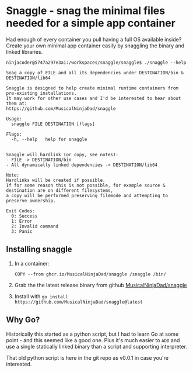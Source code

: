 # Snaggle - snag the minimal files needed for a simple app container

Had enough of every container you pull having a full OS available inside? Create your own minimal app container easily by snaggling the binary and linked libraries.

```text
ninjacoder@5747a297e3a1:/workspaces/snaggle/snaggle$ ./snaggle --help

Snag a copy of FILE and all its dependencies under DESTINATION/bin & DESTINATION/lib64

Snaggle is designed to help create minimal runtime containers from pre-existing installations.
It may work for other use cases and I'd be interested to hear about them at:
https://github.com/MusicalNinjaDad/snaggle

Usage:
  snaggle FILE DESTINATION [flags]

Flags:
  -h, --help   help for snaggle


Snaggle will hardlink (or copy, see notes):
- FILE -> DESTINATION/bin
- All dynamically linked dependencies -> DESTINATION/lib64

Note:
Hardlinks will be created if possible.
If for some reason this is not possible, for example source & destination are on different filesystems,
a copy will be performed preserving filemode and attempting to preserve ownership.

Exit Codes:
  0: Success
  1: Error
  2: Invalid command
  3: Panic
```

## Installing snaggle

1. In a container:

    ```docker
    COPY --from ghcr.io/MusicalNinjaDad/snaggle /snaggle /bin/
    ```

1. Grab the the latest release binary from github [MusicalNinjaDad/snaggle](https://github.com/MusicalNinjaDad/snaggle)

1. Install with `go install https://github.com/MusicalNinjaDad/snaggle@latest`

## Why Go?

Historically this started as a python script, but I had to learn Go at some point - and this seemed like a good one. Plus it's much easier to `ADD` and use a single statically linked binary than a script and supporting interpreter.

That old python script is here in the git repo as v0.0.1 in case you're interested.
